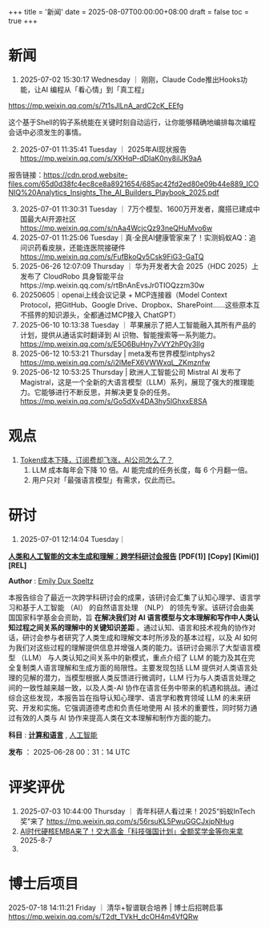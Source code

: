 +++
title = '新闻'
date = 2025-08-07T00:00:00+08:00
draft = false
toc = true
+++

# 新闻

1. 2025-07-02 15:30:17 Wednesday ｜ 刚刚，Claude Code推出Hooks功能，让AI 编程从「看心情」到「真工程」

https://mp.weixin.qq.com/s/7t1sJlLnA_ardC2cK_EEfg

这个基于Shell的钩子系统能在关键时刻自动运行，让你能够精确地编排每次编程会话中必须发生的事情。

2. 2025-07-01 11:35:41 Tuesday ｜ 2025年AI现状报告 https://mp.weixin.qq.com/s/XKHqP-dDIaK0ny8iIJK9aA

报告链接：https://cdn.prod.website-files.com/65d0d38fc4ec8ce8a8921654/685ac42fd2ed80e09b44e889_ICONIQ%20Analytics_Insights_The_AI_Builders_Playbook_2025.pdf

3. 2025-07-01 11:30:31 Tuesday ｜ 7万个模型、1600万开发者，魔搭已建成中国最大AI开源社区 https://mp.weixin.qq.com/s/nAa4WcjcQz93neQHuMvo6w
4. 2025-07-01 11:25:06 Tuesday｜真·全民AI健康管家来了！实测蚂蚁AQ：追问识药看皮肤，还能连医院接硬件  https://mp.weixin.qq.com/s/FufBkoQv5Csk9FiG3-GaTQ
5. 2025-06-26 12:07:09 Thursday ｜ 华为开发者大会 2025（HDC 2025）上发布了 CloudRobo 具身智能平台https://mp.weixin.qq.com/s/rtBnAnEvsJr0TIOQzzm30w
6. 20250605｜openai上线会议记录 + MCP连接器（Model Context Protocol，把GitHub、Google Drive、Dropbox、SharePoint……这些原本互不搭界的知识源头，全都通过MCP接入 ChatGPT）
7. 2025-06-10 10:13:38 Tuesday ｜ 苹果展示了把人工智能融入其所有产品的计划，提供从通话实时翻译到 AI 识物、智能搜索等一系列能力。https://mp.weixin.qq.com/s/E5O6BuHny7vVY2hP0y3IIg
8. 2025-06-12 10:53:21 Thursday | meta发布世界模型intphys2 https://mp.weixin.qq.com/s/i2lMeFX6VWWxqL_ZKmznfw
9. 2025-06-12 10:53:25 Thursday | 欧洲人工智能公司 Mistral AI 发布了 Magistral，这是一个全新的大语言模型（LLM）系列，展现了强大的推理能力。它能够进行不断反思，并解决更复杂的任务。https://mp.weixin.qq.com/s/Go5dXv4DA3hy5lGhxxE8SA

# 观点

1. [Token成本下降，订阅费却飞涨，AI公司怎么了？](https://mp.weixin.qq.com/s/VeuaDE9onAlWZ430SRiybw)
   1. LLM 成本每年会下降 10 倍。AI 能完成的任务长度，每 6 个月翻一倍。
   2. 用户只对「最强语言模型」有需求，仅此而已。

# 研讨

1. 2025-07-01 12:14:04 Tuesday｜

**[人类和人工智能的文本生成和理解：跨学科研讨会报告](https://papers.cool/arxiv/2506.22698)** **[PDF(1)]** **[Copy]** **[Kimi()]** **[REL]**

 **Author** : [Emily Dux Speltz](https://arxiv.org/search/?searchtype=author&query=Emily%20Dux%20Speltz)

本报告综合了最近一次跨学科研讨会的成果，该研讨会汇集了认知心理学、语言学习和基于人工智能 （AI） 的自然语言处理 （NLP） 的领先专家。该研讨会由美国国家科学基金会资助，旨 **在解决我们对 AI 语言模型与文本理解和写作中人类认知过程之间关系的理解中的关键知识差距** 。通过认知、语言和技术视角的协作对话，研讨会参与者研究了人类生成和理解文本时所涉及的基本过程，以及 AI 如何为我们对这些过程的理解提供信息并增强人类的能力。该研讨会揭示了大型语言模型 （LLM） 与人类认知之间关系中的新模式，重点介绍了 LLM 的能力及其在完全复制类人语言理解和生成方面的局限性。主要发现包括 LLM 提供对人类语言处理的见解的潜力，当模型根据人类反馈进行微调时，LLM 行为与人类语言处理之间的一致性越来越一致，以及人类-AI 协作在语言任务中带来的机遇和挑战。通过综合这些发现，本报告旨在指导认知心理学、语言学和教育领域 LLM 的未来研究、开发和实施。它强调道德考虑和负责任地使用 AI 技术的重要性，同时努力通过有效的人类与 AI 协作来提高人类在文本理解和制作方面的能力。

 **科目** :  **[计算和语言](https://papers.cool/arxiv/cs.CL)** , [人工智能](https://papers.cool/arxiv/cs.AI)

 **发布** ： 2025-06-28 00：31：14 UTC

# 评奖评优

1. 2025-07-03 10:44:00 Thursday ｜ 青年科研人看过来！2025“蚂蚁InTech奖”来了 https://mp.weixin.qq.com/s/56rsuKL5PwuGGCJxjpNHug
2. [AI时代硬核EMBA来了！交大高金「科技强国计划」全额奖学金等你来拿](https://mp.weixin.qq.com/s/46syP_P57Ogw81XHFtNSmw) 2025-8-7
3. 

# 博士后项目

2025-07-18 14:11:21 Friday ｜ 清华+智谱联合培养 | 博士后招聘启事 https://mp.weixin.qq.com/s/T2dt_TVkH_dcOH4m4VfQRw
